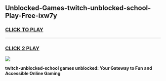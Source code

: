 
## Unblocked-Games-twitch-unblocked-school-Play-Free-ixw7y
<h3>
<a href="https://premium76.site?title=twitch-unblocked-school&ref=12A">CLICK TO PLAY</a></h3>
<hr>

<h3>
<a href="https://premium76.site?title=twitch-unblocked-school&ref=12A">CLICK 2 PLAY</a>
  
</h3>

<a href="https://premium76.site?title=twitch-unblocked-school&ref=12A"><img src="https://clearcache.store/games.png"></a>


**twitch-unblocked-school games unblocked: Your Gateway to Fun and Accessible Online Gaming**
